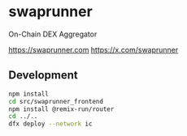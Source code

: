 # swaprunner
On-Chain DEX Aggregator

https://swaprunner.com
https://x.com/swaprunner

## Development

```bash
npm install
cd src/swaprunner_frontend
npm install @remix-run/router
cd ../..
dfx deploy --network ic
```

